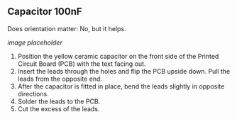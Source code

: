 ## Capacitor 100nF

Does orientation matter: No, but it helps.

*image placeholder*

1. Position the yellow ceramic capacitor on the front side of the Printed Circuit Board (PCB) with the text facing out.
2. Insert the leads through the holes and flip the PCB upside down. Pull the leads from the opposite end.
3. After the capacitor is fitted in place, bend the leads slightly in opposite directions.
3. Solder the leads to the PCB.
4. Cut the excess of the leads.




